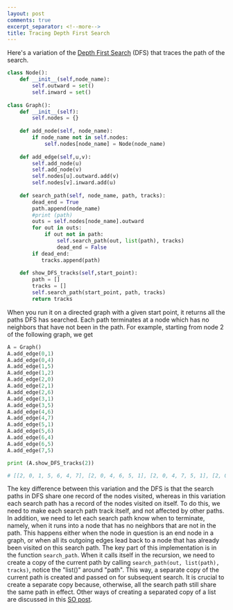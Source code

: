 ```yaml
---
layout: post
comments: true
excerpt_separator: <!--more-->
title: Tracing Depth First Search
---
```


Here's a variation of the [Depth First Search](https://en.wikipedia.org/wiki/Depth-first_search) (DFS) that traces the path of the search.
<!--more-->
```python
class Node():
    def __init__(self,node_name):
        self.outward = set()
        self.inward = set()
        
class Graph():
    def __init__(self):
        self.nodes = {}
    
    def add_node(self, node_name):
        if node_name not in self.nodes:
            self.nodes[node_name] = Node(node_name)
            
    def add_edge(self,u,v):
        self.add_node(u)
        self.add_node(v)
        self.nodes[u].outward.add(v)
        self.nodes[v].inward.add(u)
        
    def search_path(self, node_name, path, tracks):
        dead_end = True
        path.append(node_name)  
        #print (path)
        outs = self.nodes[node_name].outward
        for out in outs:
            if out not in path:
                self.search_path(out, list(path), tracks)
                dead_end = False
        if dead_end:
           tracks.append(path)
            
    def show_DFS_tracks(self,start_point):
        path = []
        tracks = []
        self.search_path(start_point, path, tracks)
        return tracks
```
When you run it on a directed graph with a given start point, it returns all the paths DFS has searched. Each path terminates at a node which has no neighbors that have not been in the path. For example, starting from node 2 of the following graph, we get
```python
A = Graph()
A.add_edge(0,1)
A.add_edge(0,4) 
A.add_edge(1,5) 
A.add_edge(1,2)
A.add_edge(2,0)
A.add_edge(2,1)
A.add_edge(2,6)
A.add_edge(3,1) 
A.add_edge(3,5) 
A.add_edge(4,6)
A.add_edge(4,7)
A.add_edge(5,1)
A.add_edge(5,6) 
A.add_edge(6,4) 
A.add_edge(6,5)
A.add_edge(7,5)

print (A.show_DFS_tracks(2))

# [[2, 0, 1, 5, 6, 4, 7], [2, 0, 4, 6, 5, 1], [2, 0, 4, 7, 5, 1], [2, 0, 4, 7, 5, 6], [2, 1, 5, 6, 4, 7], [2, 6, 4, 7, 5, 1], [2, 6, 5, 1]]
```
The key difference between this variation and the DFS is that the search paths in DFS share one record of the nodes visited, whereas in this variation each search path has a record of the nodes visited on itself. To do this, we need to make each search path track itself, and not affected by other paths. In addition, we need to let each search path know when to terminate, namely, when it runs into a node that has no neighbors that are not in the path. This happens either when the node in question is an end node in a graph, or when all its outgoing edges lead back to a node that has already been visited on this search path. The key part of this implementation is in the function `search_path`. When it calls itself in the recursion, we need to create a copy of the current path by calling `search_path(out, list(path), tracks)`, notice the "list()" around "path". This way, a separate copy of the current path is created and passed on for subsequent search. It is crucial to create a separate copy because, otherwise, all the search path still share the same path in effect. Other ways of creating a separated copy of a list are discussed in this [SO post](https://stackoverflow.com/questions/2612802/list-changes-unexpectedly-after-assignment-how-do-i-clone-or-copy-it-to-prevent).

